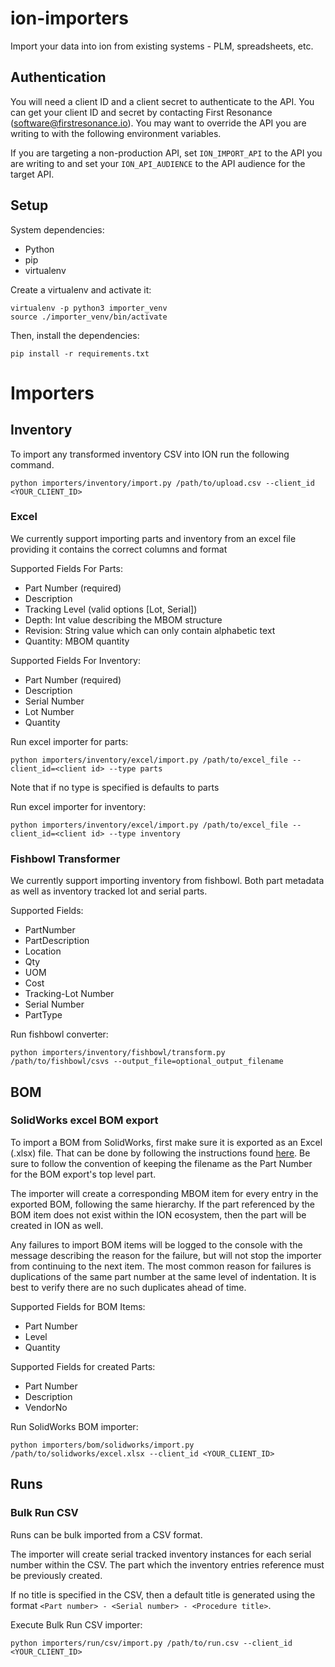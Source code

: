 # ion-importers
Import your data into ion from existing systems - PLM, spreadsheets, etc.

## Authentication
You will need a client ID and a client secret to authenticate to the API. You can get your client ID and secret by contacting First Resonance (software@firstresonance.io). You may want to override the API you are writing to with the following environment variables.

If you are targeting a non-production API, set `ION_IMPORT_API` to the API you are writing to and set your  `ION_API_AUDIENCE` to the API audience for the target API.

## Setup

System dependencies:
- Python
- pip
- virtualenv

Create a virtualenv and activate it:

```
virtualenv -p python3 importer_venv
source ./importer_venv/bin/activate
```

Then, install the dependencies:

```
pip install -r requirements.txt
```

# Importers

## Inventory

To import any transformed inventory CSV into ION run the following command.
```
python importers/inventory/import.py /path/to/upload.csv --client_id <YOUR_CLIENT_ID>
```

### Excel

We currently support importing parts and inventory from an excel file providing it contains the correct columns and format

Supported Fields For Parts:
* Part Number (required)
* Description
* Tracking Level (valid options [Lot, Serial])
* Depth: Int value describing the MBOM structure
* Revision: String value which can only contain alphabetic text
* Quantity: MBOM quantity

Supported Fields For Inventory:
* Part Number (required)
* Description
* Serial Number
* Lot Number
* Quantity

Run excel importer for parts:
```
python importers/inventory/excel/import.py /path/to/excel_file --client_id=<client id> --type parts
```
Note that if no type is specified is defaults to parts

Run excel importer for inventory:
```
python importers/inventory/excel/import.py /path/to/excel_file --client_id=<client id> --type inventory
```

### Fishbowl Transformer

We currently support importing inventory from fishbowl. Both part metadata as well as inventory tracked lot and serial parts.

Supported Fields:
* PartNumber
* PartDescription
* Location
* Qty
* UOM
* Cost
* Tracking-Lot Number
* Serial Number
* PartType

Run fishbowl converter:
```
python importers/inventory/fishbowl/transform.py /path/to/fishbowl/csvs --output_file=optional_output_filename
```

## BOM

### SolidWorks excel BOM export

To import a BOM from SolidWorks, first make sure it is exported as an Excel (.xlsx) file. That can be done by following the instructions found [here](https://help.solidworks.com/2019/english/SolidWorks/sldworks/t_Saving_BOMs.htm). Be sure to follow the convention of keeping the filename as the Part Number for the BOM export's top level part.

The importer will create a corresponding MBOM item for every entry in the exported BOM, following the same hierarchy. If the part referenced by the BOM item does not exist within the ION ecosystem, then the part will be created in ION as well.

Any failures to import BOM items will be logged to the console with the message describing the reason for the failure, but will not stop the importer from continuing to the next item. The most common reason for failures is duplications of the same part number at the same level of indentation. It is best to verify there are no such duplicates ahead of time.

Supported Fields for BOM Items:
* Part Number
* Level
* Quantity

Supported Fields for created Parts:
* Part Number
* Description
* VendorNo


Run SolidWorks BOM importer:
```
python importers/bom/solidworks/import.py /path/to/solidworks/excel.xlsx --client_id <YOUR_CLIENT_ID>
```

## Runs

### Bulk Run CSV

Runs can be bulk imported from a CSV format.

The importer will create serial tracked inventory instances for each serial number within the CSV. The part which the inventory entries reference must be previously created.

If no title is specified in the CSV, then a default title is generated using the format `<Part number> - <Serial number> - <Procedure title>`.

Execute Bulk Run CSV importer:
```
python importers/run/csv/import.py /path/to/run.csv --client_id <YOUR_CLIENT_ID>
```